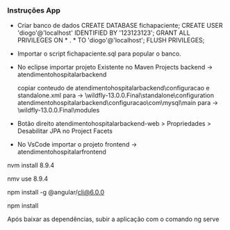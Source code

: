 ### Instruções App

 - Criar banco de dados
CREATE DATABASE fichapaciente;
CREATE USER 'diogo'@'localhost' IDENTIFIED BY '123123123';
GRANT ALL PRIVILEGES ON * . * TO 'diogo'@'localhost';
FLUSH PRIVILEGES;

 - Importar o script fichapaciente.sql para popular o banco.

 - No eclipse importar projeto Existente no Maven Projects
	backend -> atendimentohospitalarbackend

	copiar conteudo de atendimentohospitalarbackend\configuracao e standalone.xml para -> \wildfly-13.0.0.Final\standalone\configuration
	atendimentohospitalarbackend\configuracao\com\mysql\main para -> \wildfly-13.0.0.Final\modules

 - Botão direito atendimentohospitalarbackend-web > Propriedades > Desabilitar JPA no Project Facets


 - No VsCode importar o projeto
	frontend -> atendimentohospitalarfrontend


nvm install 8.9.4

nmv use 8.9.4

npm install -g @angular/cli@6.0.0

npm install

Após baixar as dependências, subir a aplicação com o comando ng serve

